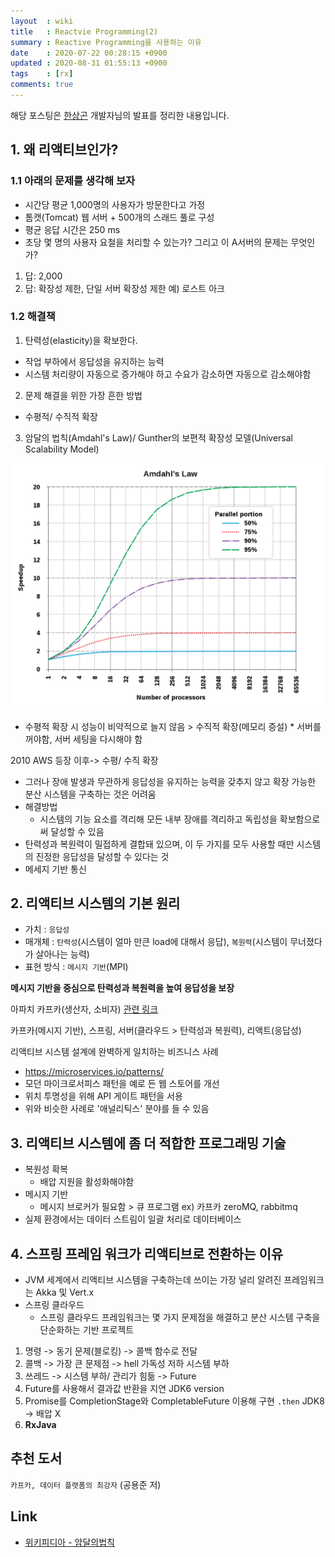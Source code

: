 ```yaml
---
layout  : wiki
title   : Reactvie Programming(2)
summary : Reactive Programming을 사용하는 이유
date    : 2020-07-22 00:28:15 +0900
updated : 2020-08-31 01:55:13 +0900
tags    : [rx]
comments: true
---
```


해당 포스팅은 [한상곤](https://www.sangkon.com/) 개발자님의 발표를 정리한 내용입니다.

## 1. 왜 리액티브인가?

### 1.1 아래의 문제를 생각해 보자
* 시간당 평균 1,000명의 사용자가 방문한다고 가정
* 톰캣(Tomcat) 웹 서버 + 500개의 스래드 풀로 구성
* 평균 응답 시간은 250 ms
* 초당 몇 명의 사용자 요철을 처리할 수 있는가? 그리고 이 A서버의 문제는 무엇인가?
1) 답: 2,000
2) 답: 확장성 제한, 단일 서버 확장성 제한 예) 로스트 아크

### 1.2 해결책
1. 탄력성(elasticity)을 확보한다.
  * 작업 부하에서 응답성을 유지하는 능력
  * 시스템 처리량이 자동으로 증가해야 하고 수요가 감소하면 자동으로 감소해야함
2. 문제 해결을 위한 가장 흔한 방법
  * 수평적/ 수직적 확장
3. 암달의 법칙(Amdahl's Law)/ Gunther의 보편적 확장성 모델(Universal Scalability Model)

![AmdahlsLaw](/post-img/1280px-AmdahlsLaw.svg.png)

* 수평적 확장 시 성능이 비약적으로 늘지 않음 > 수직적 확장(메모리 증설) * 서버를 꺼야함, 서버 세팅을 다시해야 함

2010 AWS 등장 이후->  수평/ 수직 확장

* 그러나 장애 발생과 무관하게 응답성을 유지하는 능력을 갖추지 않고 확장 가능한 분산 시스템을 구축하는 것은 어려움
* 해결방법
  * 시스템의 기능 요소를 격리해 모든 내부 장애를 격리하고 독립성을 확보함으로써 달성할 수 있음
* 탄력성과 복원력이 밀접하게 결합돼 있으며, 이 두 가지를 모두 사용할 때만 시스템의 진정한 응답성을 달성할 수 있다는 것
* 메세지 기반 통신
    
## 2. 리액티브 시스템의 기본 원리

* 가치 : `응답성`
* 매개체 : `탄력성`(시스템이 얼마 만큰 load에 대해서 응답), `복원력`(시스템이 무너졌다가 살아나는 능력)
* 표현 방식 : `메시지 기반`(MPI)

**메시지 기반을 중심으로 탄력성과 복원력을 높여 응답성을 보장**

아파치 카프카(생산자, 소비자)
[관련 링크](https://www.reactivemanifesto.org/ko)

카프카(메시지 기반), 스프링, 서버(클라우드 > 탄력성과 복원력), 리액트(응답성)

리액티브 시스템 설계에 완벽하게 일치하는 비즈니스 사례
* https://microservices.io/patterns/
* 모던 마이크로서피스 패턴을 예로 든 웹 스토어를 개선
* 위치 투명성을 위해 API 게이트 패턴을 서용
* 위와 비슷한 사례로 '애널리틱스' 분야를 들 수 있음

## 3. 리액티브 시스템에 좀 더 적합한 프로그래밍 기술
* 복원성 확복
  * 배압 지원을 활성화해야함
* 메시지 기반
  * 메시지 브로커가 필요함 > 큐 프로그램 ex) 카프카 zeroMQ, rabbitmq
* 실제 환경에서는 데이터 스트림이 일괄 처리로 데이터베이스

## 4. 스프링 프레임 워크가 리액티브로 전환하는 이유
* JVM 세계에서 리액티브 시스템을 구축하는데 쓰이는 가장 널리 알려진 프레임워크는 Akka 및 Vert.x
* 스프링 클라우드
  * 스프링 클라우드 프레임워크는 몇 가지 문제점을 해결하고 분산 시스템 구축을 단순화하는 기반 프로젝트

1. 명령 -> 동기 문제(블로킹) -> 콜백 함수로 전달
2. 콜백 ->  가장 큰 문제점 -> hell 가독성 저하 시스템 부하
3. 쓰레드 -> 시스템 부하/ 관리가 힘듦 -> Future
4. Future를 사용해서 결과값 반환을 지연 JDK6 version
5. Promise를 CompletionStage와 CompletableFuture 이용해 구현  `.then`  JDK8 -> 배압 X
6. **RxJava**

## 추천 도서
`카프카, 데이터 플랫폼의 최강자` (공용준 저)

## Link

* [위키피디아 - 암달의법칙](https://ko.wikipedia.org/wiki/%EC%95%94%EB%8B%AC%EC%9D%98_%EB%B2%95%EC%B9%99)
